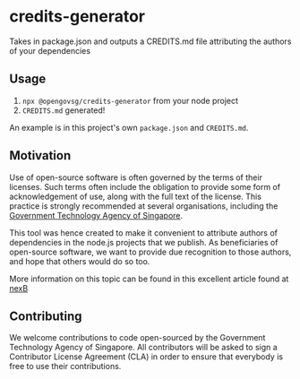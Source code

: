 # credits-generator

Takes in package.json and outputs a CREDITS.md file attributing the authors of your dependencies

## Usage

1. `npx @opengovsg/credits-generator` from your node project
2. `CREDITS.md` generated!

An example is in this project's own `package.json` and `CREDITS.md`.

## Motivation

Use of open-source software is often governed by the terms of their licenses.
Such terms often include the obligation to provide some form of acknowledgement
of use, along with the full text of the license. This practice is strongly 
recommended at several organisations, including the [Government Technology Agency
of Singapore](https://www.tech.gov.sg/). 

This tool was hence created to make it convenient to attribute authors of 
dependencies in the node.js projects that we publish. As beneficiaries of 
open-source software, we want to provide due recognition to those authors, 
and hope that others would do so too.

More information on this topic can be found in this excellent article found 
at [nexB](https://www.nexb.com/blog/oss_attribution_obligations.html)

## Contributing

We welcome contributions to code open-sourced by the Government Technology
Agency of Singapore. All contributors will be asked to sign a Contributor
License Agreement (CLA) in order to ensure that everybody is free to use their
contributions.
